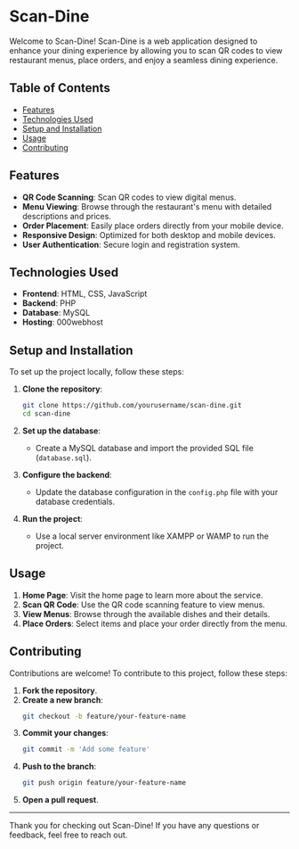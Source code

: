# Scan-Dine

Welcome to Scan-Dine! Scan-Dine is a web application designed to enhance your dining experience by allowing you to scan QR codes to view restaurant menus, place orders, and enjoy a seamless dining experience.

## Table of Contents

- [Features](#features)
- [Technologies Used](#technologies-used)
- [Setup and Installation](#setup-and-installation)
- [Usage](#usage)
- [Contributing](#contributing)


## Features

- **QR Code Scanning**: Scan QR codes to view digital menus.
- **Menu Viewing**: Browse through the restaurant's menu with detailed descriptions and prices.
- **Order Placement**: Easily place orders directly from your mobile device.
- **Responsive Design**: Optimized for both desktop and mobile devices.
- **User Authentication**: Secure login and registration system.

## Technologies Used

- **Frontend**: HTML, CSS, JavaScript
- **Backend**: PHP
- **Database**: MySQL
- **Hosting**: 000webhost

## Setup and Installation

To set up the project locally, follow these steps:

1. **Clone the repository**:
    ```bash
    git clone https://github.com/yourusername/scan-dine.git
    cd scan-dine
    ```

2. **Set up the database**:
    - Create a MySQL database and import the provided SQL file (`database.sql`).

3. **Configure the backend**:
    - Update the database configuration in the `config.php` file with your database credentials.

4. **Run the project**:
    - Use a local server environment like XAMPP or WAMP to run the project.

## Usage

1. **Home Page**: Visit the home page to learn more about the service.
2. **Scan QR Code**: Use the QR code scanning feature to view menus.
3. **View Menus**: Browse through the available dishes and their details.
4. **Place Orders**: Select items and place your order directly from the menu.

## Contributing

Contributions are welcome! To contribute to this project, follow these steps:

1. **Fork the repository**.
2. **Create a new branch**:
    ```bash
    git checkout -b feature/your-feature-name
    ```
3. **Commit your changes**:
    ```bash
    git commit -m 'Add some feature'
    ```
4. **Push to the branch**:
    ```bash
    git push origin feature/your-feature-name
    ```
5. **Open a pull request**.



---

Thank you for checking out Scan-Dine! If you have any questions or feedback, feel free to reach out.
